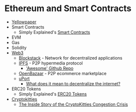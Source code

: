 # Ethereum and Smart Contracts
* [Yellowpaper](http://gavwood.com/paper.pdf)
* Smart Contracts
  * Simply Explained's [Smart Contracts](https://www.youtube.com/watch?v=ZE2HxTmxfrI)
* EVM
* Gas
* Solidity
* [Web3](https://medium.com/@matteozago/why-the-web-3-0-matters-and-you-should-know-about-it-a5851d63c949)
   * [Blockstack](https://blockstack.org/) - Network for decentralized applications
   * [IPFS](https://ipfs.io/) - P2P hypermedia protocol
     * ['Awesome' Github Repo](https://github.com/ipfs/awesome-ipfs)
   * [OpenBazaar](https://www.openbazaar.org/) - P2P ecommerce marketplace
   * [uPort](https://www.uport.me/)
     * [What does it mean to decentralize the internet?](https://www.youtube.com/watch?v=kSYs3UnkUX0&index=24&list=PLXS8JJHIn4nEv_LcXIaklH_QAZaDEVD8q&t=0s) 
* ERC20 Tokens
  * Simply Explained's [ERC20 Tokens](https://www.youtube.com/watch?v=cqZhNzZoMh8)
* [Cryptokitties](https://www.cryptokitties.co/)
  * [The Inside Story of the CryptoKitties Congestion Crisis](https://media.consensys.net/the-inside-story-of-the-cryptokitties-congestion-crisis-499b35d119cc)
